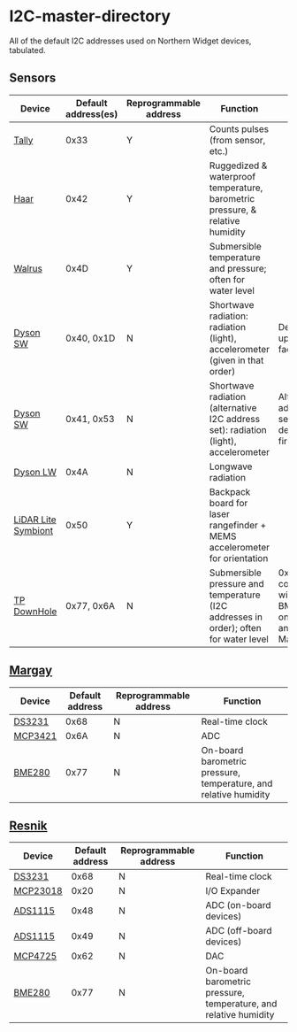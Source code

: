 # I2C-master-directory
All of the default I2C addresses used on Northern Widget devices, tabulated.


## Sensors

| **Device**                                                                                 	| **Default address(es)** 	| **Reprogrammable address** 	| **Function**                                                                         	| **Notes**                                       	|
|--------------------------------------------------------------------------------------------	|-------------------------	|----------------------------	|--------------------------------------------------------------------------------------	|-------------------------------------------------	|
| [Tally](https://github.com/NorthernWidget-Skunkworks/Project-Tally)                        	| 0x33                    	| Y                          	| Counts pulses (from sensor, etc.)                                                    	|                                                 	|
| [Haar](https://github.com/NorthernWidget-Skunkworks/Project-Haar)                          	| 0x42                   	| Y                          	| Ruggedized & waterproof temperature, barometric pressure, & relative humidity        	|                                                 	|
| [Walrus](https://github.com/NorthernWidget-Skunkworks/Project-Walrus)                      	| 0x4D                    	| Y                          	| Submersible temperature and pressure; often for water level                          	|                                                 	|
| [Dyson SW](https://github.com/NorthernWidget-Skunkworks/Project-Dyson)                     	| 0x40, 0x1D              	| N                          	| Shortwave radiation: radiation (light), accelerometer (given in that order)          	| Default; upwards-facing                         	|
| [Dyson SW](https://github.com/NorthernWidget-Skunkworks/Project-Dyson)                     	| 0x41, 0x53              	| N                          	| Shortwave radiation (alternative I2C address set): radiation (light), accelerometer  	| Alternative addresses set in device firmware    	|
| [Dyson LW](https://github.com/NorthernWidget-Skunkworks/Project-Dyson)                     	| 0x4A                    	| N                          	| Longwave radiation                                                                   	|                                                 	|
| [LiDAR Lite Symbiont](https://github.com/NorthernWidget-Skunkworks/Project-Symbiont-LiDAR) 	| 0x50                   	| Y                          	| Backpack board for laser rangefinder + MEMS accelerometer for orientation            	|                                                 	|
| [TP DownHole](https://github.com/NorthernWidget/TP-DownHole)                               	| 0x77, 0x6A              	| N                          	| Submersible pressure and temperature (I2C addresses in order); often for water level 	| 0x77 conflicts with BME280 on Resnik and Margay 	|


## [Margay](https://github.com/NorthernWidget-Skunkworks/Project-Margay)

| **Device**                                                	| **Default address** 	| **Reprogrammable address** 	| **Function**                                                     	|
|-----------------------------------------------------------	|---------------------	|----------------------------	|------------------------------------------------------------------	|
| [DS3231](https://github.com/NorthernWidget/DS3231_Logger) 	| 0x68                	| N                          	| Real-time clock                                                  	|
| [MCP3421](https://github.com/NorthernWidget/MCP3421)      	| 0x6A                	| N                          	| ADC                                                              	|
| [BME280](https://github.com/NorthernWidget/BME_Library)   	| 0x77                	| N                          	| On-board barometric pressure, temperature, and relative humidity 	|


## [Resnik](https://github.com/NorthernWidget-Skunkworks/Project-Resnik)

| **Device**                                                        	| **Default address** 	| **Reprogrammable address** 	| **Function**                                                     	|
|-------------------------------------------------------------------	|---------------------	|----------------------------	|------------------------------------------------------------------	|
| [DS3231](https://github.com/NorthernWidget/DS3231_Logger)         	| 0x68                	| N                          	| Real-time clock                                                  	|
| [MCP23018](https://github.com/NorthernWidget-Skunkworks/MCP23018) 	| 0x20                	| N                          	| I/O Expander                                                     	|
| [ADS1115](https://github.com/adafruit/Adafruit_ADS1X15)           	| 0x48                	| N                          	| ADC (on-board devices)                                           	|
| [ADS1115](https://github.com/adafruit/Adafruit_ADS1X15)           	| 0x49                	| N                          	| ADC (off-board devices)                                          	|
| [MCP4725](https://github.com/NorthernWidget-Skunkworks/MCP4725)   	| 0x62                	| N                          	| DAC                                                              	|
| [BME280](https://github.com/NorthernWidget/BME_Library)           	| 0x77                	| N                          	| On-board barometric pressure, temperature, and relative humidity 	|

